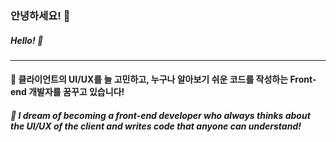 ### 안녕하세요! 👋

##### Hello! 👋
___
#### 🌱 클라이언트의 UI/UX를 늘 고민하고, 누구나 알아보기 쉬운 코드를 작성하는 Front-end 개발자를 꿈꾸고 있습니다!

##### 🌱 I dream of becoming a front-end developer who always thinks about the UI/UX of the client and writes code that anyone can understand!
